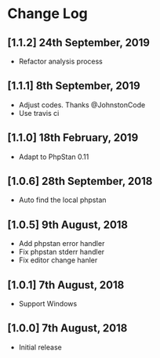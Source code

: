# Change Log

## [1.1.2] 24th September, 2019
- Refactor analysis process

## [1.1.1] 8th September, 2019
- Adjust codes. Thanks @JohnstonCode
- Use travis ci

## [1.1.0] 18th February, 2019
- Adapt to PhpStan 0.11

## [1.0.6] 28th September, 2018
- Auto find the local phpstan

## [1.0.5] 9th August, 2018
- Add phpstan error handler
- Fix phpstan stderr handler
- Fix editor change hanler

## [1.0.1] 7th August, 2018
- Support Windows

## [1.0.0] 7th August, 2018
- Initial release